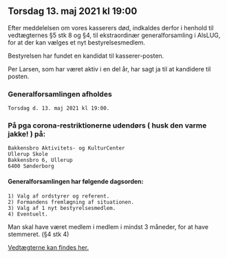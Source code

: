 <!-- popup -->

## Torsdag 13. maj 2021 kl 19:00

Efter meddelelsen om vores kasserers død, indkaldes derfor i henhold til vedtægternes §5 stk 8 og §4, til ekstraordinær generalforsamling i AlsLUG, for at der kan vælges et nyt bestyrelsesmedlem.

Bestyrelsen har fundet en kandidat til kasserer-posten.

Per Larsen, som har været aktiv i en del år, har sagt ja til at kandidere til posten.


### Generalforsamlingen afholdes
    Torsdag d. 13. maj 2021 kl 19:00.


### På pga corona-restriktionerne udendørs ( husk den varme jakke! ) på:
    Bakkensbro Aktivitets- og KulturCenter
    Ullerup Skole
    Bakkensbro 6, Ullerup
    6400 Sønderborg

#### Generalforsamlingen har følgende dagsorden:

    1) Valg af ordstyrer og referent.
    2) Formandens fremlægning af situationen.
    3) Valg af 1 nyt bestyrelsesmedlem.
    4) Eventuelt.

Man skal have været medlem i medlem i mindst 3 måneder, for at have stemmeret. (§4 stk 4)

[Vedtægterne kan findes her.](http://alslug.dk/om/vedtaegter.md)
